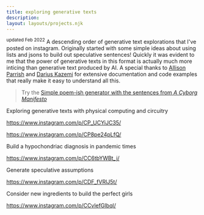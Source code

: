 ```yaml
---
title: exploring generative texts
description: 
layout: layouts/projects.njk
---
```

<sup>updated Feb 2022</sup>
A descending order of generative text explorations that I've posted on instagram. Originally started with some simple ideas about using lists and jsons to build out speculative sentences! Quickly it was evident to me that the power of generative texts in this format is actually much more inticing than generative text produced by AI. A special thanks to [Allison Parrish](https://www.decontextualize.com/) and [Darius Kazemi](http://tinysubversions.com/) for extensive documentation and code examples that really make it easy to understand all this. 

> Try the [Simple poem-ish generator with the sentences from *A Cyborg Manifesto*](https://editor.p5js.org/ambikajo/full/4_0lxhiSA)

Exploring generative texts with physical computing and circuitry

https://www.instagram.com/p/CP_UCYiJC35/

https://www.instagram.com/p/CP8pe24pLfQ/

Build a hypochondriac diagnosis in pandemic times 

https://www.instagram.com/p/CC6tbYWBt_j/

Generate speculative assumptions

https://www.instagram.com/p/CDF_fVRlJ5t/

Consider new ingredients to build the perfect girls 

https://www.instagram.com/p/CCvlefGIbql/

